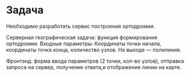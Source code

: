 # Задача
Необходимо разработать сервис построения ортодромии. 

Серверная географическая задача: функция формирования ортодромии.
Входные параметры: Координаты точки начала, координаты точка конца, количество узлов.
На выходе — полилиния.

Фронтэнд: форма ввода параметров (2 точки, кол-во узлов), отправка запроса на сервер, получение ответа,и отображение линии на карте.
